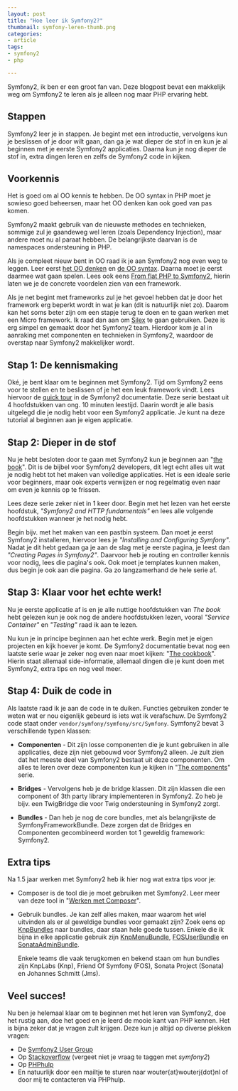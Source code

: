 ```yaml
---
layout: post
title: "Hoe leer ik Symfony2?"
thumbnail: symfony-leren-thumb.png
categories:
- article
tags:
- symfony2
- php

---
```

Symfony2, ik ben er een groot fan van. Deze blogpost bevat een makkelijk weg
om Symfony2 te leren als je alleen nog maar PHP ervaring hebt.

## Stappen

Symfony2 leer je in stappen. Je begint met een introductie, vervolgens kun je
beslissen of je door wilt gaan, dan ga je wat dieper de stof in en kun je al
beginnen met je eerste Symfony2 applicaties. Daarna kun je nog dieper de stof
in, extra dingen leren en zelfs de Symfony2 code in kijken.

## Voorkennis

Het is goed om al OO kennis te hebben. De OO syntax in PHP moet je sowieso goed
beheersen, maar het OO denken kan ook goed van pas komen.

Symfony2 maakt gebruik van de nieuwste methodes en technieken, sommige zul je
gaandeweg wel leren (zoals Dependency Injection), maar andere moet nu al paraat
hebben. De belangrijkste daarvan is de namespaces ondersteuning in PHP.

Als je compleet nieuw bent in OO raad ik je aan Symfony2 nog even weg te
leggen. Leer eerst [het OO denken](http://wouterj.nl/serie/orienteer-je-in-objecten/)
en [de OO syntax](http://phptuts.nl/view/45/). Daarna moet je eerst daarmee wat
gaan spelen. Lees ook eens
[From flat PHP to Symfony2](http://symfony.com/doc/2.0/book/from_flat_php_to_symfony2.html),
hierin laten we je de concrete voordelen zien van een framework.

Als je net begint met frameworks zul je het gevoel hebben dat je door het
framework erg beperkt wordt in wat je kan (dit is natuurlijk niet zo). Daarom
kan het soms beter zijn om een stapje terug te doen en te gaan werken met een
Micro framework. Ik raad dan aan om [Silex](http://silex.sensiolabs.org) te
gaan gebruiken. Deze is erg simpel en gemaakt door het Symfony2 team. Hierdoor
kom je al in aanraking met componenten en technieken in Symfony2, waardoor de
overstap naar Symfony2 makkelijker wordt.

## Stap 1: De kennismaking

Oké, je bent klaar om te beginnen met Symfony2. Tijd om Symfony2 eens voor te
stellen en te beslissen of je het een leuk framework vindt. Lees hiervoor de
[quick tour](http://symfony.com/doc/current/quick_tour/) in de Symfony2
documentatie.  Deze serie bestaat uit 4 hoofdstukken van ong. 10 minuten
leestijd. Daarin wordt je alle basis uitgelegd die je nodig hebt voor een
Symfony2 applicatie.  Je kunt na deze tutorial al beginnen aan je eigen
applicatie.

## Stap 2: Dieper in de stof

Nu je hebt besloten door te gaan met Symfony2 kun je beginnen aan
"[the book](http://symfony.com/doc/current/book/)". Dit is de bijbel voor
Symfony2 developers, dit legt echt alles uit wat je nodig hebt tot het maken
van volledige applicaties. Het is een ideale serie voor beginners, maar ook
experts verwijzen er nog regelmatig even naar om even je kennis op te frissen.

Lees deze serie zeker niet in 1 keer door. Begin met het lezen van het eerste
hoofdstuk, *"Symfony2 and HTTP fundamentals"* en lees alle volgende
hoofdstukken wanneer je het nodig hebt.

Begin bijv. met het maken van een pastbin systeem. Dan moet je eerst Symfony2
installeren, hiervoor lees je *"Installing and Configuring Symfony"*.
Nadat je dit hebt gedaan ga je aan de slag met je eerste pagina, je leest dan
*"Creating Pages in Symfony2"*. Daarvoor heb je routing en controller
kennis voor nodig, lees die pagina's ook. Ook moet je templates kunnen maken,
dus begin je ook aan die pagina. Ga zo langzamerhand de hele serie af.

## Stap 3: Klaar voor het echte werk!

Nu je eerste applicatie af is en je alle nuttige hoofdstukken van *The book*
hebt gelezen kun je ook nog de andere hoofdstukken lezen, vooral *"Service
Container"* en *"Testing"* raad ik aan te lezen.

Nu kun je in principe beginnen aan het echte werk. Begin met je eigen projecten
en kijk hoever je komt. De Symfony2 documentatie bevat nog een laatste serie
waar je zeker nog even naar moet kijken:
"[The cookbook](http://symfony.com/doc/current/cookbook/)". Hierin staat
allemaal side-informatie, allemaal dingen die je kunt doen met Symfony2, extra
tips en nog veel meer.

## Stap 4: Duik de code in

Als laatste raad ik je aan de code in te duiken. Functies gebruiken zonder te
weten wat er nou eigenlijk gebeurd is iets wat ik verafschuw. De Symfony2 code
staat onder `vendor/symfony/symfony/src/Symfony`. Symfony2 bevat 3
verschillende typen klassen:


 - **Componenten** - Dit zijn losse componenten die je kunt gebruiken in alle
   applicaties, deze zijn niet gebouwd voor Symfony2 alleen. Je zult zien dat het
   meeste deel van Symfony2 bestaat uit deze componenten. Om alles te leren over
   deze componenten kun je kijken in
   "[The components](http://symfony.com/doc/current/components/)" serie.

 - **Bridges** - Vervolgens heb je de bridge klassen. Dit zijn klassen die een
   component of 3th party library implementeren in Symfony2. Zo heb je bijv. een
   TwigBridge die voor Twig ondersteuning in Symfony2 zorgt.

 - **Bundles** - Dan heb je nog de core bundles, met als belangrijkste de
   SymfonyFrameworkBundle. Deze zorgen dat de Bridges en Componenten gecombineerd
   worden tot 1 geweldig framework: Symfony2.

## Extra tips

Na 1.5 jaar werken met Symfony2 heb ik hier nog wat extra tips voor je:

 - Composer is de tool die je moet gebruiken met Symfony2. Leer meer van deze
   tool in "[Werken met Composer](http://wouterj.nl/php/werken-met-composer/509/)".

 - Gebruik bundles. Je kan zelf alles maken, maar waarom het wiel uitvinden als
   er al geweldige bundles voor gemaakt zijn? Zoek eens op
   [KnpBundles](http://knpbundles.com/) naar bundles, daar staan hele goede
   tussen.
   Enkele die ik bijna in elke applicatie gebruik zijn
   [KnpMenuBundle](http://knpbundles.com/KnpLabs/KnpMenuBundle),
   [FOSUserBundle](http://knpbundles.com/FriendsOfSymfony/FOSUserBundle) en
   [SonataAdminBundle](http://knpbundles.com/sonata-project/SonataAdminBundle).

   Enkele teams die vaak terugkomen en bekend staan om hun bundles zijn KnpLabs
   (Knp), Friend Of Symfony (FOS), Sonata Project (Sonata) en Johannes Schmitt
   (Jms).

## Veel succes!

Nu ben je helemaal klaar om te beginnen met het leren van Symfony2, doe het
rustig aan, doe het goed en je leerd de mooie kant van PHP kennen. Het is bijna
zeker dat je vragen zult krijgen. Deze kun je altijd op diverse plekken vragen:

 - De [Symfony2 User Group](https://groups.google.com/forum/?fromgroups=#!forum/symfony2)
 - Op [Stackoverflow](http://stackoverflow.com/questions/tagged/symfony2) (vergeet niet je vraag te taggen met *symfony2*)
 - Op [PHPhulp](http://phphulp.nl/)
 - En natuurlijk door een mailtje te sturen naar wouter{at}wouterj{dot}nl of
   door mij te contacteren via PHPhulp.
